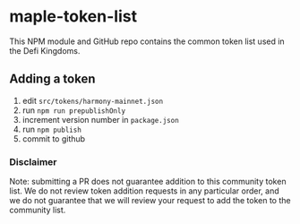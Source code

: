 # maple-token-list

This NPM module and GitHub repo contains the common token list used in the Defi Kingdoms.

## Adding a token

1. edit `src/tokens/harmony-mainnet.json`
2. run `npm run prepublishOnly`
3. increment version number in `package.json`
4. run `npm publish`
5. commit to github

### Disclaimer

Note: submitting a PR does not guarantee addition to this community token list.
We do not review token addition requests in any particular order, and we do not
guarantee that we will review your request to add the token to the community list.
